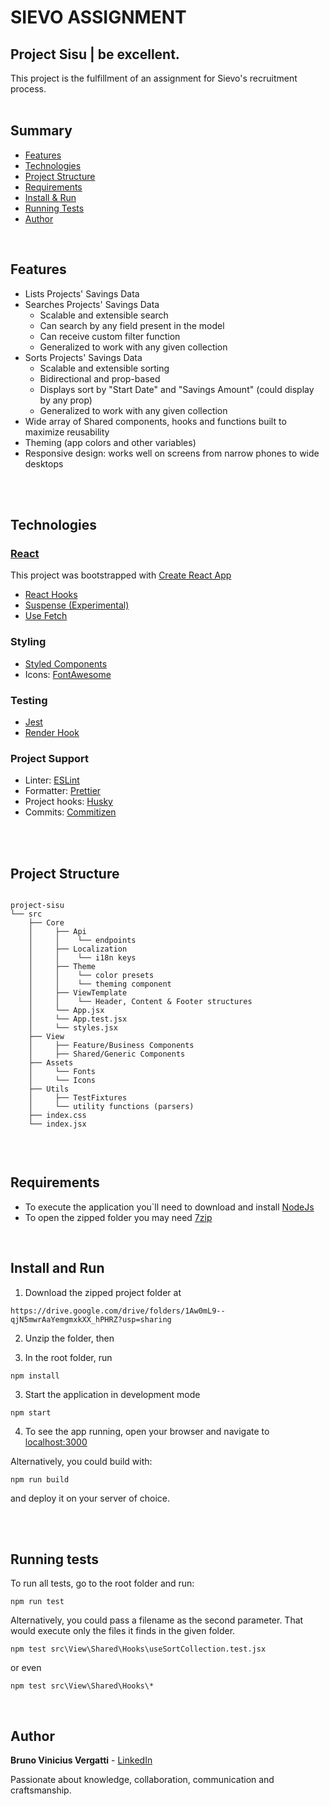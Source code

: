 # SIEVO ASSIGNMENT

## Project Sisu | be excellent.

This project is the fulfillment of an assignment for Sievo's recruitment process.
<br/><br/>

## Summary

- [Features](#features)
- [Technologies](#technologies)
- [Project Structure](#project-structure)
- [Requirements](#requirements)
- [Install & Run](#install-and-run)
- [Running Tests](#running-tests)
- [Author](#author)

<br/>

## Features

- Lists Projects' Savings Data
- Searches Projects' Savings Data
  - Scalable and extensible search
  - Can search by any field present in the model
  - Can receive custom filter function
  - Generalized to work with any given collection
- Sorts Projects' Savings Data
  - Scalable and extensible sorting
  - Bidirectional and prop-based
  - Displays sort by "Start Date" and "Savings Amount" (could display by any prop)
  - Generalized to work with any given collection
- Wide array of Shared components, hooks and functions built to maximize reusability
- Theming (app colors and other variables)
- Responsive design: works well on screens from narrow phones to wide desktops

<br/><br/>

## Technologies

### [React](https://reactjs.org/)

This project was bootstrapped with [Create React App](https://github.com/facebook/create-react-app)

- [React Hooks](https://reactjs.org/docs/hooks-intro.html)
- [Suspense (Experimental)](https://reactjs.org/docs/concurrent-mode-suspense.html)
- [Use Fetch](https://github.com/ava/use-http)

### Styling

- [Styled Components](https://styled-components.com/)
- Icons: [FontAwesome](https://fontawesome.com/)

### Testing

- [Jest](https://jestjs.io/)
- [Render Hook](https://github.com/testing-library/react-hooks-testing-library)

### Project Support

- Linter: [ESLint](https://eslint.org/)
- Formatter: [Prettier](https://prettier.io/)
- Project hooks: [Husky](https://typicode.github.io/husky/#/)
- Commits: [Commitizen](https://commitizen-tools.github.io/commitizen/)

<br/><br/>

## Project Structure

```

project-sisu
└── src
    ├── Core
    │     ├── Api
    │     │    └── endpoints
    │     ├── Localization
    │     │    └── i18n keys
    │     ├── Theme
    │     │    └── color presets
    │     │    └── theming component
    │     ├── ViewTemplate
    │     │    └── Header, Content & Footer structures
    │     └── App.jsx
    │     └── App.test.jsx
    │     └── styles.jsx
    ├── View
    │     ├── Feature/Business Components
    │     ├── Shared/Generic Components
    ├── Assets
    │     └── Fonts
    │     └── Icons
    ├── Utils
    │     ├── TestFixtures
    │     └── utility functions (parsers)
    ├── index.css
    └── index.jsx


```

<br/>

## Requirements

- To execute the application you`ll need to download and install [NodeJs](https://nodejs.org/en/download/)
- To open the zipped folder you may need [7zip](https://www.7-zip.org/)

<br/>

## Install and Run

1. Download the zipped project folder at

```
https://drive.google.com/drive/folders/1Aw0mL9--qjN5mwrAaYemgmxkXX_hPHRZ?usp=sharing
```

2. Unzip the folder, then

3. In the root folder, run

```
npm install
```

3. Start the application in development mode

```
npm start
```

4. To see the app running, open your browser and navigate to [localhost:3000](localhost:3000)

Alternatively, you could build with:

```
npm run build
```

and deploy it on your server of choice.

<br/><br/>

## Running tests

To run all tests, go to the root folder and run:

```
npm run test
```

Alternatively, you could pass a filename as the second parameter. That would execute only the files it finds in the given folder.

```
npm test src\View\Shared\Hooks\useSortCollection.test.jsx
```

or even

```
npm test src\View\Shared\Hooks\*
```

<br/>

## Author

**Bruno Vinicius Vergatti** - [LinkedIn](https://www.linkedin.com/in/bruno-vinicius-vergatti-3b631266)

Passionate about knowledge, collaboration, communication and craftsmanship.
